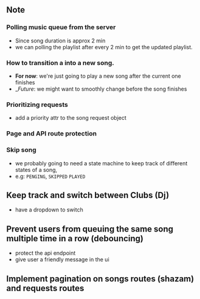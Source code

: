 

## Note
  
### Polling music queue from the server
- Since song duration is approx 2 min
- we can polling the playlist after every 2 min to get the updated playlist.


### How to transition a into a new song.
- __For now__: we're just going to play a new song  after the current one finishes
- __Future_: we might want to smoothly change before the song finishes


### Prioritizing requests
- add a priority attr to the song request object


### Page and API route protection



### Skip song
- we probably going to need a state machine to  keep track of different states of a song,
- e.g: `PENGING`, `SKIPPED` `PLAYED` 


## Keep track and switch between Clubs (Dj)
- have a dropdown to switch



## Prevent users from queuing the same song multiple time in a row (debouncing)
- protect the api endpoint
- give user a friendly message in the ui



## Implement pagination on songs routes (shazam) and requests routes



